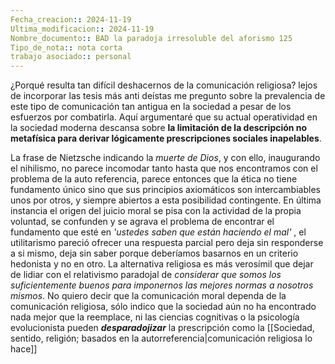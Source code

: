 ```yaml
---
Fecha_creacion:: 2024-11-19
Ultima_modificacion:: 2024-11-19
Nombre_documento:: BAD la paradoja irresoluble del aforismo 125
Tipo_de_nota:: nota corta 
trabajo asociado:: personal
---
```

¿Porqué resulta tan difícil deshacernos de la comunicación religiosa? lejos de incorporar las tesis más anti deístas me pregunto sobre la prevalencia de este tipo de comunicación tan antigua en la sociedad a pesar de los esfuerzos por combatirla. Aquí argumentaré que su actual operatividad en la sociedad moderna descansa sobre **la limitación de la descripción no metafísica para derivar lógicamente prescripciones sociales inapelables**. 

La frase de Nietzsche indicando la *muerte de Dios*, y con ello, inaugurando el nihilismo, no parece incomodar tanto hasta que nos encontramos con el problema de la auto referencia, parece entonces que la ética no tiene fundamento único sino que sus principios axiomáticos son intercambiables unos por otros, y siempre abiertos a esta posibilidad contingente.  En última instancia el origen del juicio moral se pisa con la actividad de la propia voluntad, se confunden y se agrava el problema de encontrar el fundamento que esté en *'ustedes saben que están haciendo el mal'* , el utilitarismo pareció ofrecer una respuesta parcial pero deja sin responderse a si mismo, deja sin saber porque deberíamos basarnos en un criterio hedonista y no en otro. La alternativa religiosa es más verosímil que dejar de lidiar con el relativismo paradojal  de *considerar que somos los suficientemente buenos para imponernos las mejores normas a nosotros mismos*. No quiero decir que la comunicación moral dependa de la comunicación religiosa, sólo indico que la sociedad aún no ha encontrado nada mejor que la reemplace, ni las ciencias cognitivas o la psicología evolucionista pueden ***desparadojizar*** la prescripción como la [[Sociedad, sentido, religión; basados en la autorreferencia|comunicación religiosa lo hace]]     

